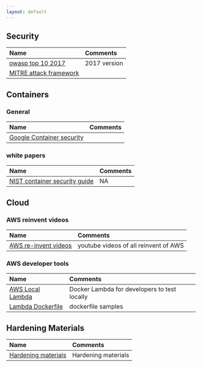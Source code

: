 ```yaml
---
layout: default
---
```


## Security

 | Name          | Comments |
|:------------------|:------|
| [owasp top 10 2017](https://www.owasp.org/images/7/72/OWASP_Top_10-2017_%28en%29.pdf.pdf) | 2017 version  |
| [MITRE attack framework](https://attack.mitre.org/)| |


## Containers
### General

 | Name          | Comments |
|:------------------|:------|
|  [ Google Container security](https://cloud.google.com/containers/security/)| |

### white papers


 | Name          | Comments |
|:------------------|:------|
|[ NIST container security guide](https://nvlpubs.nist.gov/nistpubs/SpecialPublications/NIST.SP.800-190.pdf)| NA |

## Cloud

### AWS reinvent videos

 | Name          | Comments |
|:------------------|:------|
|  [AWS re-invent videos](https://reinventvideos.com/) | youtube videos of all reinvent of AWS|

### AWS developer tools

 | Name          | Comments |
|:------------------|:------|
|  [AWS Local Lambda](https://github.com/lambci/docker-lambda/) | Docker Lambda for developers to test locally|
| [Lambda Dockerfile](./docker.md) | dockerfile samples|


## Hardening Materials

| Name | Comments|
|:------------------|:------|
|  [Hardening materials](https://github.com/dev-sec) | Hardening materials|
